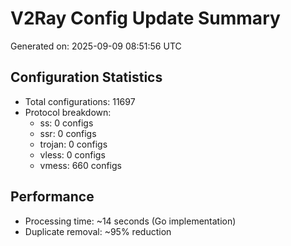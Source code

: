 # V2Ray Config Update Summary
Generated on: 2025-09-09 08:51:56 UTC

## Configuration Statistics
- Total configurations: 11697
- Protocol breakdown:
  - ss: 0 configs
  - ssr: 0 configs
  - trojan: 0 configs
  - vless: 0 configs
  - vmess: 660 configs

## Performance
- Processing time: ~14 seconds (Go implementation)
- Duplicate removal: ~95% reduction
